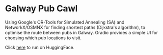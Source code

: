 # Galway Pub Cawl

Using Google's OR-Tools for Simulated Annealing (SA) and NetworkX/OSMNX for finding shortest paths (Dijkstra's algorithm), to optimise the route between pubs in Galway. Gradio provides a simple UI for choosing which pub locations to visit.

Click [here](https://huggingface.co/spaces/sadFaceEmoji/galway-pub-crawl) to run on HuggingFace.
